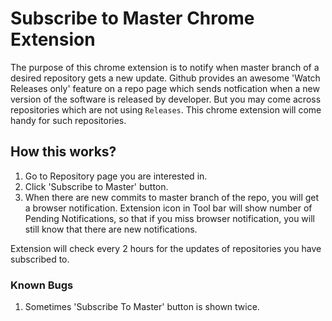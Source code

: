 # Subscribe to Master Chrome Extension

The purpose of this chrome extension is to notify when master branch of a
desired repository gets a new update. Github provides an awesome 'Watch Releases
only' feature on a repo page which sends notfication when a new version
of the software is released by developer. But you may come across repositories which
are not using `Releases`. This chrome extension will come handy for such
repositories.

## How this works?

1. Go to Repository page you are interested in.
2. Click 'Subscribe to Master' button.
3. When there are new commits to master branch of the repo, you will get a
   browser notification. Extension icon in Tool bar will show number of Pending Notifications, so that if
   you miss browser notification, you will still know that there are new notifications.

Extension will check every 2 hours for the updates of repositories you have
subscribed to.

### Known Bugs

1. Sometimes 'Subscribe To Master' button is shown twice.
